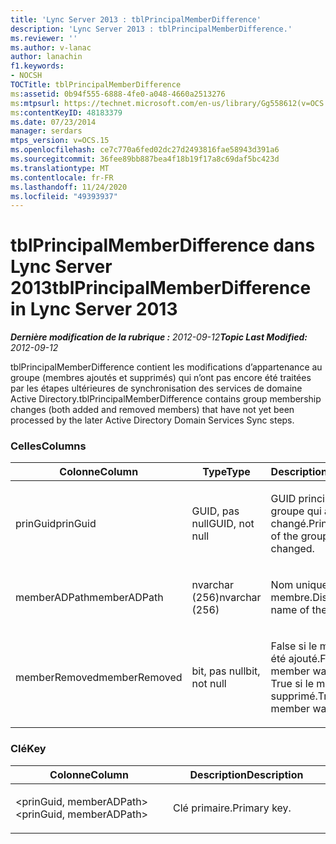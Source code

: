 ```yaml
---
title: 'Lync Server 2013 : tblPrincipalMemberDifference'
description: 'Lync Server 2013 : tblPrincipalMemberDifference.'
ms.reviewer: ''
ms.author: v-lanac
author: lanachin
f1.keywords:
- NOCSH
TOCTitle: tblPrincipalMemberDifference
ms:assetid: 0b94f555-6888-4fe0-a048-4660a2513276
ms:mtpsurl: https://technet.microsoft.com/en-us/library/Gg558612(v=OCS.15)
ms:contentKeyID: 48183379
ms.date: 07/23/2014
manager: serdars
mtps_version: v=OCS.15
ms.openlocfilehash: ce7c770a6fed02dc27d2493816fae58943d391a6
ms.sourcegitcommit: 36fee89bb887bea4f18b19f17a8c69daf5bc423d
ms.translationtype: MT
ms.contentlocale: fr-FR
ms.lasthandoff: 11/24/2020
ms.locfileid: "49393937"
---
```

# <a name="tblprincipalmemberdifference-in-lync-server-2013"></a><span data-ttu-id="4f3f7-103">tblPrincipalMemberDifference dans Lync Server 2013</span><span class="sxs-lookup"><span data-stu-id="4f3f7-103">tblPrincipalMemberDifference in Lync Server 2013</span></span>

<div data-xmlns="http://www.w3.org/1999/xhtml">

<div class="topic" data-xmlns="http://www.w3.org/1999/xhtml" data-msxsl="urn:schemas-microsoft-com:xslt" data-cs="https://msdn.microsoft.com/">

<div data-asp="https://msdn2.microsoft.com/asp">



</div>

<div id="mainSection">

<div id="mainBody"><span data-ttu-id="4f3f7-104">

<span> </span></span><span class="sxs-lookup"><span data-stu-id="4f3f7-104">

<span> </span></span></span>

<span data-ttu-id="4f3f7-105">_**Dernière modification de la rubrique :** 2012-09-12_</span><span class="sxs-lookup"><span data-stu-id="4f3f7-105">_**Topic Last Modified:** 2012-09-12_</span></span>

<span data-ttu-id="4f3f7-106">tblPrincipalMemberDifference contient les modifications d’appartenance au groupe (membres ajoutés et supprimés) qui n’ont pas encore été traitées par les étapes ultérieures de synchronisation des services de domaine Active Directory.</span><span class="sxs-lookup"><span data-stu-id="4f3f7-106">tblPrincipalMemberDifference contains group membership changes (both added and removed members) that have not yet been processed by the later Active Directory Domain Services Sync steps.</span></span>

### <a name="columns"></a><span data-ttu-id="4f3f7-107">Celles</span><span class="sxs-lookup"><span data-stu-id="4f3f7-107">Columns</span></span>

<table>
<colgroup>
<col style="width: 33%" />
<col style="width: 33%" />
<col style="width: 33%" />
</colgroup>
<thead>
<tr class="header">
<th><span data-ttu-id="4f3f7-108">Colonne</span><span class="sxs-lookup"><span data-stu-id="4f3f7-108">Column</span></span></th>
<th><span data-ttu-id="4f3f7-109">Type</span><span class="sxs-lookup"><span data-stu-id="4f3f7-109">Type</span></span></th>
<th><span data-ttu-id="4f3f7-110">Description</span><span class="sxs-lookup"><span data-stu-id="4f3f7-110">Description</span></span></th>
</tr>
</thead>
<tbody>
<tr class="odd">
<td><p><span data-ttu-id="4f3f7-111">prinGuid</span><span class="sxs-lookup"><span data-stu-id="4f3f7-111">prinGuid</span></span></p></td>
<td><p><span data-ttu-id="4f3f7-112">GUID, pas null</span><span class="sxs-lookup"><span data-stu-id="4f3f7-112">GUID, not null</span></span></p></td>
<td><p><span data-ttu-id="4f3f7-113">GUID principal du groupe qui a changé.</span><span class="sxs-lookup"><span data-stu-id="4f3f7-113">Principal GUID of the group that changed.</span></span></p></td>
</tr>
<tr class="even">
<td><p><span data-ttu-id="4f3f7-114">memberADPath</span><span class="sxs-lookup"><span data-stu-id="4f3f7-114">memberADPath</span></span></p></td>
<td><p><span data-ttu-id="4f3f7-115">nvarchar (256)</span><span class="sxs-lookup"><span data-stu-id="4f3f7-115">nvarchar (256)</span></span></p></td>
<td><p><span data-ttu-id="4f3f7-116">Nom unique du membre.</span><span class="sxs-lookup"><span data-stu-id="4f3f7-116">Distinguished name of the member.</span></span></p></td>
</tr>
<tr class="odd">
<td><p><span data-ttu-id="4f3f7-117">memberRemoved</span><span class="sxs-lookup"><span data-stu-id="4f3f7-117">memberRemoved</span></span></p></td>
<td><p><span data-ttu-id="4f3f7-118">bit, pas null</span><span class="sxs-lookup"><span data-stu-id="4f3f7-118">bit, not null</span></span></p></td>
<td><p><span data-ttu-id="4f3f7-119">False si le membre a été ajouté.</span><span class="sxs-lookup"><span data-stu-id="4f3f7-119">False if the member was added.</span></span> <span data-ttu-id="4f3f7-120">True si le membre a été supprimé.</span><span class="sxs-lookup"><span data-stu-id="4f3f7-120">True if the member was removed.</span></span></p></td>
</tr>
</tbody>
</table>


### <a name="key"></a><span data-ttu-id="4f3f7-121">Clé</span><span class="sxs-lookup"><span data-stu-id="4f3f7-121">Key</span></span>

<table>
<colgroup>
<col style="width: 50%" />
<col style="width: 50%" />
</colgroup>
<thead>
<tr class="header">
<th><span data-ttu-id="4f3f7-122">Colonne</span><span class="sxs-lookup"><span data-stu-id="4f3f7-122">Column</span></span></th>
<th><span data-ttu-id="4f3f7-123">Description</span><span class="sxs-lookup"><span data-stu-id="4f3f7-123">Description</span></span></th>
</tr>
</thead>
<tbody>
<tr class="odd">
<td><p><span data-ttu-id="4f3f7-124">&lt;prinGuid, memberADPath&gt;</span><span class="sxs-lookup"><span data-stu-id="4f3f7-124">&lt;prinGuid, memberADPath&gt;</span></span></p></td>
<td><p><span data-ttu-id="4f3f7-125">Clé primaire.</span><span class="sxs-lookup"><span data-stu-id="4f3f7-125">Primary key.</span></span></p></td>
</tr>
</tbody>
</table><span data-ttu-id="4f3f7-126">


</div>

<span> </span>

</div>

</div>

</span><span class="sxs-lookup"><span data-stu-id="4f3f7-126">


</div>

<span> </span>

</div>

</div>

</span></span></div>

